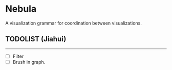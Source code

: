 # Nebula
A visualization grammar for coordination between visualizations.

## TODOLIST (Jiahui)
---

- [ ] Filter
- [ ] Brush in graph.
